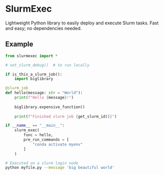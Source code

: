 # SlurmExec
Lightweight Python library to easily deploy and execute Slurm tasks. Fast and easy; no dependencies needed.

## Example
```python
from slurmexec import *

# set_slurm_debug()  # to run locally

if is_this_a_slurm_job():
    import biglibrary

@slurm_job
def hello(message: str = "World"):
    print(f"Hello {message}!")
    
    biglibrary.expensive_function()
    
    print(f"Finished slurm job {get_slurm_id()}")

if __name__ == "__main__":
    slurm_exec(
        func = hello,
        pre_run_commands = [
            "conda activate myenv"
        ]
    )
```

```bash
# Executed on a slurm login node
python myfile.py --message 'big beautiful world'
```
